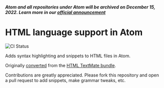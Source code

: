 ##### Atom and all repositories under Atom will be archived on December 15, 2022. Learn more in our [official announcement](https://github.blog/2022-06-08-sunsetting-atom/)

# HTML language support in Atom

![CI Status](https://github.com/atom/language-html/actions/workflows/main.yml/badge.svg)

Adds syntax highlighting and snippets to HTML files in Atom.

Originally [converted](http://flight-manual.atom.io/hacking-atom/sections/converting-from-textmate)
from the [HTML TextMate bundle](https://github.com/textmate/html.tmbundle).

Contributions are greatly appreciated. Please fork this repository and open a
pull request to add snippets, make grammar tweaks, etc.
